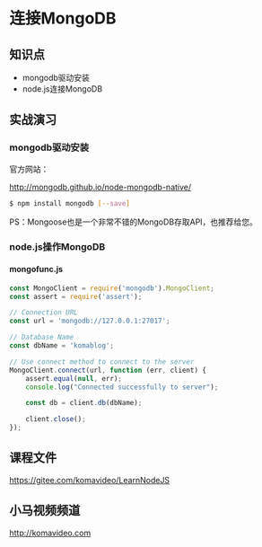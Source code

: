 连接MongoDB
===========

## 知识点

* mongodb驱动安装
* node.js连接MongoDB

## 实战演习

### mongodb驱动安装

官方网站：

http://mongodb.github.io/node-mongodb-native/

~~~bash
$ npm install mongodb [--save]
~~~

PS：Mongoose也是一个非常不错的MongoDB存取API，也推荐给您。

### node.js操作MongoDB

#### mongofunc.js

~~~javascript
const MongoClient = require('mongodb').MongoClient;
const assert = require('assert');

// Connection URL
const url = 'mongodb://127.0.0.1:27017';

// Database Name
const dbName = 'komablog';

// Use connect method to connect to the server
MongoClient.connect(url, function (err, client) {
    assert.equal(null, err);
    console.log("Connected successfully to server");

    const db = client.db(dbName);

    client.close();
});
~~~

## 课程文件

https://gitee.com/komavideo/LearnNodeJS

## 小马视频频道

http://komavideo.com
